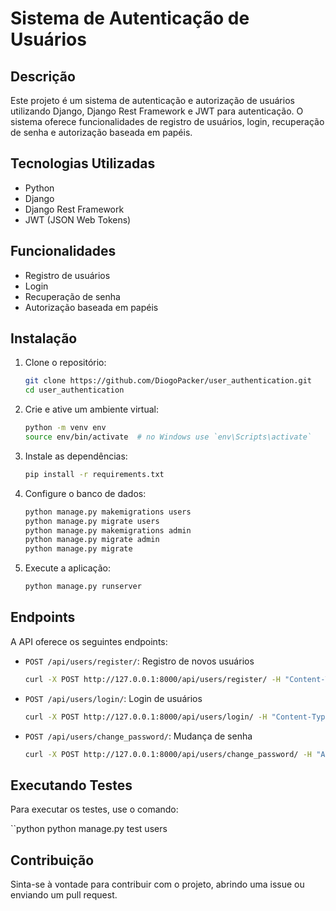 # Sistema de Autenticação de Usuários

## Descrição
Este projeto é um sistema de autenticação e autorização de usuários utilizando Django, Django Rest Framework e JWT para autenticação. O sistema oferece funcionalidades de registro de usuários, login, recuperação de senha e autorização baseada em papéis.

## Tecnologias Utilizadas
- Python
- Django
- Django Rest Framework
- JWT (JSON Web Tokens)

## Funcionalidades
- Registro de usuários
- Login
- Recuperação de senha
- Autorização baseada em papéis

## Instalação

1. Clone o repositório:
    ```sh
    git clone https://github.com/DiogoPacker/user_authentication.git
    cd user_authentication
    ```

2. Crie e ative um ambiente virtual:
    ```sh
    python -m venv env
    source env/bin/activate  # no Windows use `env\Scripts\activate`
    ```

3. Instale as dependências:
    ```sh
    pip install -r requirements.txt
    ```

4. Configure o banco de dados:
    ```sh
    python manage.py makemigrations users
    python manage.py migrate users
    python manage.py makemigrations admin
    python manage.py migrate admin       
    python manage.py migrate
    ```

5. Execute a aplicação:
    ```sh
    python manage.py runserver
    ```

## Endpoints
A API oferece os seguintes endpoints:

- `POST /api/users/register/`: Registro de novos usuários
    ```sh
    curl -X POST http://127.0.0.1:8000/api/users/register/ -H "Content-Type: application/json" -d '{"username":"meu_usuario", "email":"meu_email@example.com", "password":"minha_senha"}'
    ```

- `POST /api/users/login/`: Login de usuários
    ```sh
    curl -X POST http://127.0.0.1:8000/api/users/login/ -H "Content-Type: application/json" -d '{"username":"meu_usuario", "password":"minha_senha"}'
    ```

- `POST /api/users/change_password/`: Mudança de senha
    ```sh
    curl -X POST http://127.0.0.1:8000/api/users/change_password/ -H "Authorization: JWT <seu_token>" -H "Content-Type: application/json" -d '{"old_password":"minha_senha_antiga", "new_password":"minha_nova_senha"}'
    ```

## Executando Testes
Para executar os testes, use o comando:

``python
python manage.py test users

## Contribuição
Sinta-se à vontade para contribuir com o projeto, abrindo uma issue ou enviando um pull request.